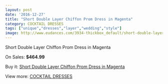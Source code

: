 ```yaml
---
layout: post
date: '2016-12-27'
title: "Short Double Layer Chiffon Prom Dress in Magenta"
category: COCKTAIL DRESSES
tags: ["unique","dresses","layer","wedding","style"]
image: http://www.eudances.com/3934-thickbox_default/short-double-layer-chiffon-prom-dress-in-magenta.jpg
---
```

Short Double Layer Chiffon Prom Dress in Magenta

On Sales: **$464.99**
<a href="https://www.eudances.com/en/cocktail-dresses/1316-short-double-layer-chiffon-prom-dress-in-magenta.html"><amp-img layout="responsive" width="600" height="600" src="//www.eudances.com/3934-thickbox_default/short-double-layer-chiffon-prom-dress-in-magenta.jpg" alt="Short Double Layer Chiffon Prom Dress in Magenta 0" /></a>
<a href="https://www.eudances.com/en/cocktail-dresses/1316-short-double-layer-chiffon-prom-dress-in-magenta.html"><amp-img layout="responsive" width="600" height="600" src="//www.eudances.com/3935-thickbox_default/short-double-layer-chiffon-prom-dress-in-magenta.jpg" alt="Short Double Layer Chiffon Prom Dress in Magenta 1" /></a>

Buy it: [Short Double Layer Chiffon Prom Dress in Magenta](https://www.eudances.com/en/cocktail-dresses/1316-short-double-layer-chiffon-prom-dress-in-magenta.html "Short Double Layer Chiffon Prom Dress in Magenta")

View more: [COCKTAIL DRESSES](https://www.eudances.com/en/14-cocktail-dresses "COCKTAIL DRESSES")